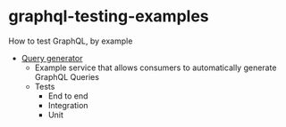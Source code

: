 # graphql-testing-examples

How to test GraphQL, by example

- [Query generator](./apps/query-generator)
  - Example service that allows consumers to automatically generate GraphQL Queries
  - Tests
    - End to end
    - Integration
    - Unit
